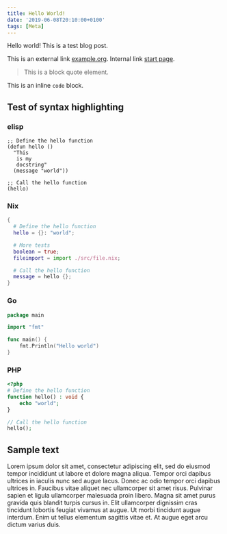 ```yaml
---
title: Hello World!
date: '2019-06-08T20:10:00+0100'
tags: [Meta]
---
```


Hello world! This is a test blog post.

This is an external link [example.org](https://example.org/). Internal link [start page](/).

> This is a block quote element.

This is an inline `code` block.

## Test of syntax highlighting

### elisp

```elisp
;; Define the hello function
(defun hello ()
  "This
   is my
   docstring"
  (message "world"))

;; Call the hello function
(hello)
```

### Nix

```nix
{
  # Define the hello function
  hello = {}: "world";

  # More tests
  boolean = true;
  fileimport = import ./src/file.nix;

  # Call the hello function
  message = hello {};
}
```

### Go

```go
package main

import "fmt"

func main() {
    fmt.Println("Hello world")
}
```

### PHP

```php
<?php
# Define the hello function
function hello() : void {
    echo "world";
}

// Call the hello function
hello();
```

## Sample text

Lorem ipsum dolor sit amet, consectetur adipiscing elit, sed do eiusmod
tempor incididunt ut labore et dolore magna aliqua. Tempor orci dapibus
ultrices in iaculis nunc sed augue lacus. Donec ac odio tempor orci dapibus
ultrices in. Faucibus vitae aliquet nec ullamcorper sit amet risus. Pulvinar
sapien et ligula ullamcorper malesuada proin libero. Magna sit amet purus
gravida quis blandit turpis cursus in. Elit ullamcorper dignissim cras
tincidunt lobortis feugiat vivamus at augue. Ut morbi tincidunt augue
interdum. Enim ut tellus elementum sagittis vitae et. At augue eget arcu
dictum varius duis.
